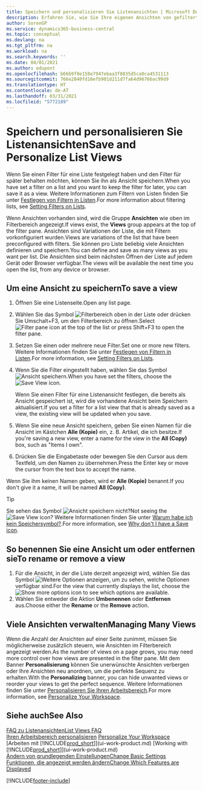 ```yaml
---
title: Speichern und personalisieren Sie Listenansichten | Microsoft Docs
description: Erfahren Sie, wie Sie Ihre eigenen Ansichten von gefilterten Listen erstellen.
author: SorenGP
ms.service: dynamics365-business-central
ms.topic: conceptual
ms.devlang: na
ms.tgt_pltfrm: na
ms.workload: na
ms.search.keywords: ''
ms.date: 04/01/2021
ms.author: edupont
ms.openlocfilehash: b66b9f0e158e7947ebaa3f8835d5ca0ca4531113
ms.sourcegitcommit: 766e2840fd16efb901d211d7fa64d96766ac99d9
ms.translationtype: HT
ms.contentlocale: de-AT
ms.lasthandoff: 03/31/2021
ms.locfileid: "5772189"
---
```

# <a name="save-and-personalize-list-views"></a><span data-ttu-id="b8975-103">Speichern und personalisieren Sie Listenansichten</span><span class="sxs-lookup"><span data-stu-id="b8975-103">Save and Personalize List Views</span></span>
<span data-ttu-id="b8975-104">Wenn Sie einen Filter für eine Liste festgelegt haben und den Filter für später behalten möchten, können Sie ihn als Ansicht speichern.</span><span class="sxs-lookup"><span data-stu-id="b8975-104">When you have set a filter on a list and you want to keep the filter for later, you can save it as a view.</span></span> <span data-ttu-id="b8975-105">Weitere Informationen zum Filtern von Listen finden Sie unter [Festlegen von Filtern in Listen](ui-enter-criteria-filters.md#setting-filters-on-lists).</span><span class="sxs-lookup"><span data-stu-id="b8975-105">For more information about filtering lists, see [Setting Filters on Lists](ui-enter-criteria-filters.md#setting-filters-on-lists).</span></span>

<span data-ttu-id="b8975-106">Wenn Ansichten vorhanden sind, wird die Gruppe **Ansichten** wie oben im Filterbereich angezeigt.</span><span class="sxs-lookup"><span data-stu-id="b8975-106">If views exist, the **Views** group appears at the top of the filter pane.</span></span> <span data-ttu-id="b8975-107">Ansichten sind Variationen der Liste, die mit Filtern vorkonfiguriert wurden.</span><span class="sxs-lookup"><span data-stu-id="b8975-107">Views are variations of the list that have been preconfigured with filters.</span></span> <span data-ttu-id="b8975-108">Sie können pro Liste beliebig viele Ansichten definieren und speichern.</span><span class="sxs-lookup"><span data-stu-id="b8975-108">You can define and save as many views as you want per list.</span></span> <span data-ttu-id="b8975-109">Die Ansichten sind beim nächsten Öffnen der Liste auf jedem Gerät oder Browser verfügbar.</span><span class="sxs-lookup"><span data-stu-id="b8975-109">The views will be available the next time you open the list, from any device or browser.</span></span>

## <a name="to-save-a-view"></a><span data-ttu-id="b8975-110">Um eine Ansicht zu speichern</span><span class="sxs-lookup"><span data-stu-id="b8975-110">To save a view</span></span>
1. <span data-ttu-id="b8975-111">Öffnen Sie eine Listenseite.</span><span class="sxs-lookup"><span data-stu-id="b8975-111">Open any list page.</span></span>
2. <span data-ttu-id="b8975-112">Wählen Sie das Symbol ![Filterbereich](media/open-filter-pane-icon.png "Filterbereichssymbol") oben in der Liste oder drücken Sie Umschalt+F3, um den Filterbereich zu öffnen.</span><span class="sxs-lookup"><span data-stu-id="b8975-112">Select ![Filter pane icon](media/open-filter-pane-icon.png "Filter pane icon") at the top of the list or press Shift+F3 to open the filter pane.</span></span>
3. <span data-ttu-id="b8975-113">Setzen Sie einen oder mehrere neue Filter.</span><span class="sxs-lookup"><span data-stu-id="b8975-113">Set one or more new filters.</span></span> <span data-ttu-id="b8975-114">Weitere Informationen finden Sie unter [Festlegen von Filtern in Listen](ui-enter-criteria-filters.md#setting-filters-on-lists).</span><span class="sxs-lookup"><span data-stu-id="b8975-114">For more information, see [Setting Filters on Lists](ui-enter-criteria-filters.md#setting-filters-on-lists).</span></span>
4. <span data-ttu-id="b8975-115">Wenn Sie die Filter eingestellt haben, wählen Sie das Symbol ![Ansicht speichern](media/save_view_icon.png "Ansicht speichern").</span><span class="sxs-lookup"><span data-stu-id="b8975-115">When you have set the filters, choose the ![Save View](media/save_view_icon.png "Save View") icon.</span></span>

    <span data-ttu-id="b8975-116">Wenn Sie einen Filter für eine Listenansicht festlegen, die bereits als Ansicht gespeichert ist, wird die vorhandene Ansicht beim Speichern aktualisiert.</span><span class="sxs-lookup"><span data-stu-id="b8975-116">If you set a filter for a list view that that is already saved as a view, the existing view will be updated when you save.</span></span>
5. <span data-ttu-id="b8975-117">Wenn Sie eine neue Ansicht speichern, geben Sie einen Namen für die Ansicht im Kästchen **Alle (Kopie)** ein, z. B. Artikel, die ich besitze.</span><span class="sxs-lookup"><span data-stu-id="b8975-117">If you're saving a new view, enter a name for the view in the **All (Copy)** box, such as "Items I own".</span></span>
6. <span data-ttu-id="b8975-118">Drücken Sie die Eingabetaste oder bewegen Sie den Cursor aus dem Textfeld, um den Namen zu übernehmen.</span><span class="sxs-lookup"><span data-stu-id="b8975-118">Press the Enter key or move the cursor from the text box to accept the name.</span></span>

<span data-ttu-id="b8975-119">Wenn Sie ihm keinen Namen geben, wird er **Alle (Kopie)** benannt.</span><span class="sxs-lookup"><span data-stu-id="b8975-119">If you don't give it a name, it will be named **All (Copy)**.</span></span>

> [!TIP]
> <span data-ttu-id="b8975-120">Sie sehen das Symbol ![Ansicht speichern](media/save_view_icon.png "Ansicht speichern") nicht?</span><span class="sxs-lookup"><span data-stu-id="b8975-120">Not seeing the ![Save View](media/save_view_icon.png "Save View") icon?</span></span> <span data-ttu-id="b8975-121">Weitere Informationen finden Sie unter [Warum habe ich kein Speichersymbol?](ui-views-faq.md#save).</span><span class="sxs-lookup"><span data-stu-id="b8975-121">For more information, see [Why don't I have a Save icon](ui-views-faq.md#save).</span></span>

## <a name="to-rename-or-remove-a-view"></a><span data-ttu-id="b8975-122">So benennen Sie eine Ansicht um oder entfernen sie</span><span class="sxs-lookup"><span data-stu-id="b8975-122">To rename or remove a view</span></span>
1. <span data-ttu-id="b8975-123">Für die Ansicht, in der die Liste derzeit angezeigt wird, wählen Sie das Symbol ![Weitere Optionen anzeigen](media/show-more-options-icon.png "Weitere Optionen anzeigen"), um zu sehen, welche Optionen verfügbar sind.</span><span class="sxs-lookup"><span data-stu-id="b8975-123">For the view that currently displays the list, choose the ![Show more options](media/show-more-options-icon.png "Show more options") icon to see which options are available.</span></span>
2. <span data-ttu-id="b8975-124">Wählen Sie entweder die Aktion **Umbenennen** oder **Entfernen** aus.</span><span class="sxs-lookup"><span data-stu-id="b8975-124">Choose either the **Rename** or the **Remove** action.</span></span>

## <a name="managing-many-views"></a><span data-ttu-id="b8975-125">Viele Ansichten verwalten</span><span class="sxs-lookup"><span data-stu-id="b8975-125">Managing Many Views</span></span>
<span data-ttu-id="b8975-126">Wenn die Anzahl der Ansichten auf einer Seite zunimmt, müssen Sie möglicherweise zusätzlich steuern, wie Ansichten im Filterbereich angezeigt werden.</span><span class="sxs-lookup"><span data-stu-id="b8975-126">As the number of views on a page grows, you may need more control over how views are presented in the filter pane.</span></span> <span data-ttu-id="b8975-127">Mit dem Banner **Personalisierung** können Sie unerwünschte Ansichten verbergen oder Ihre Ansichten neu anordnen, um die perfekte Sequenz zu erhalten.</span><span class="sxs-lookup"><span data-stu-id="b8975-127">With the **Personalizing** banner, you can hide unwanted views or reorder your views to get the perfect sequence.</span></span> <span data-ttu-id="b8975-128">Weitere Informationen finden Sie unter [Personalisieren Sie Ihren Arbeitsbereich](ui-personalization-user.md).</span><span class="sxs-lookup"><span data-stu-id="b8975-128">For more information, see [Personalize Your Workspace](ui-personalization-user.md).</span></span>

## <a name="see-also"></a><span data-ttu-id="b8975-129">Siehe auch</span><span class="sxs-lookup"><span data-stu-id="b8975-129">See Also</span></span>
[<span data-ttu-id="b8975-130">FAQ zu Listenansichten</span><span class="sxs-lookup"><span data-stu-id="b8975-130">List Views FAQ</span></span>](ui-views-faq.md)  
<span data-ttu-id="b8975-131">[Ihren Arbeitsbereich personalisieren](ui-personalization-user.md)  </span><span class="sxs-lookup"><span data-stu-id="b8975-131">[Personalize Your Workspace](ui-personalization-user.md)  </span></span>  
<span data-ttu-id="b8975-132">[Arbeiten mit [!INCLUDE[prod_short](includes/prod_short.md)]](ui-work-product.md)  </span><span class="sxs-lookup"><span data-stu-id="b8975-132">[Working with [!INCLUDE[prod_short](includes/prod_short.md)]](ui-work-product.md)  </span></span>  
[<span data-ttu-id="b8975-133">Ändern von grundlegenden Einstellungen</span><span class="sxs-lookup"><span data-stu-id="b8975-133">Change Basic Settings</span></span>](ui-change-basic-settings.md)  
[<span data-ttu-id="b8975-134">Funktionen, die angezeigt werden ändern</span><span class="sxs-lookup"><span data-stu-id="b8975-134">Change Which Features are Displayed</span></span>](ui-experiences.md)  


[!INCLUDE[footer-include](includes/footer-banner.md)]